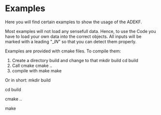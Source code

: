 # Examples 

Here you will find certain examples to show the usage of the ADEKF.


Most examples will not load any sensefull data. Hence, to use the Code you have to load your own data into the correct objects.
All inputs will be marked with a leading \"__IN_\" so that you can detect them properly.

Examples are provided with cmake files. To compile them:
1. Create a directory build and change to that
  mkdir build
  cd build
1. Call cmake
  cmake ..
1. compile with make
  make
  
Or in short:
mkdir build

cd build

cmake ..

make
